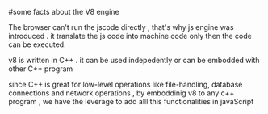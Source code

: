 #some facts about the V8 engine 


  The browser can't run the jscode directly , that's why js engine was introduced . it translate the js code into machine code only then the code can be executed.

  v8 is written in C++ . it can be used indepedently or can be embodded with other C++ program

  since C++ is great for low-level operations like file-handling, database connections and network operations , by emboddinig v8 to any c++ program , we have the leverage to add alll this functionalities in javaScript
 
